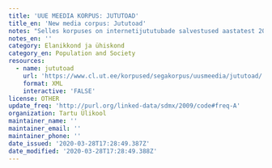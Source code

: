 ```yaml
---
title: 'UUE MEEDIA KORPUS: JUTUTOAD'
title_en: 'New media corpus: Jututoad'
notes: "Selles korpuses on internetijututubade salvestused aastatest 2003 ja 2006.\r\n300 faili, 7 miljonit sõna\r\n\r\nErinevalt teistest uue meedia korpustest (uudisgrupid, foorumid, kommentaarid) ei ole jututubade korpusest kahte versiooni - kordustega ja eemaldatud kordustega -, sest jututubade korpuses pole massiliselt kasutatud eelmise postituse tsiteerimist."
notes_en: ''
category: Elanikkond ja ühiskond
category_en: Population and Society
resources:
  - name: jututoad
    url: 'https://www.cl.ut.ee/korpused/segakorpus/uusmeedia/jututoad/'
    format: XML
    interactive: 'FALSE'
license: OTHER
update_freq: 'http://purl.org/linked-data/sdmx/2009/code#freq-A'
organization: Tartu Ülikool
maintainer_name: ''
maintainer_email: ''
maintainer_phone: ''
date_issued: '2020-03-28T17:28:49.387Z'
date_modified: '2020-03-28T17:28:49.388Z'
---
```


